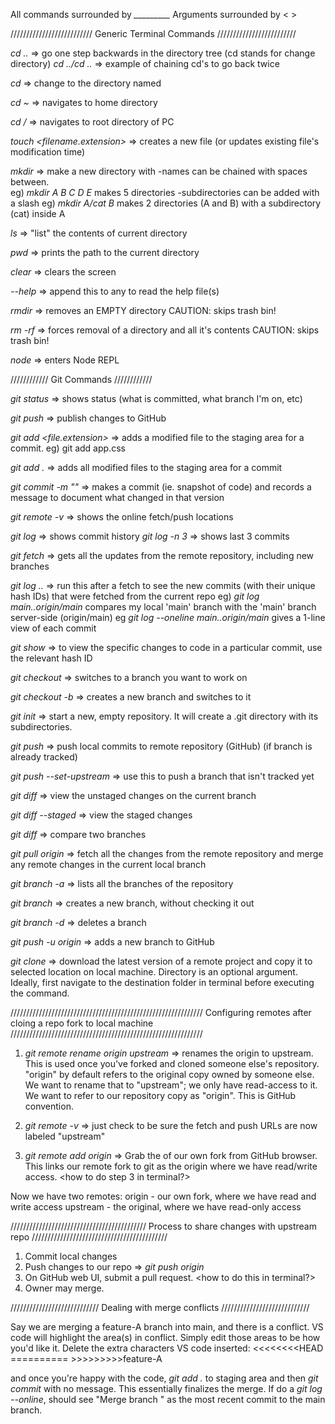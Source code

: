 All commands surrounded by *_________*
Arguments surrounded by < > 

//////////////////////////
Generic Terminal Commands
/////////////////////////

*cd ..* => go one step backwards in the directory tree (cd stands for change directory)
*cd ../cd ..* => example of chaining cd's to go back twice

*cd <name of directory>* => change to the directory named <name>

*cd ~* => navigates to home directory

*cd /* => navigates to root directory of PC

*touch <filename.extension>* => creates a new file (or updates existing file's modification time)

*mkdir <name of new directory>* => make a new directory with <name> 
    -names can be chained with spaces between.  
        eg) *mkdir A B C D E* makes 5 directories 
    -subdirectories can be added with a slash
        eg) *mkdir A/cat B* makes 2 directories (A and B) with a subdirectory (cat) inside A

*ls* => "list" the contents of current directory

*pwd* => prints the path to the current directory

*clear* => clears the screen

*<command> --help* => append this to any <command> to read the help file(s)

*rmdir <directory name>* => removes an EMPTY directory 
    CAUTION: skips trash bin!

*rm -rf <directory name>* => forces removal of a directory and all it's contents 
    CAUTION: skips trash bin!

*node* => enters Node REPL


////////////
Git Commands
////////////

*git status* => shows status (what is committed, what branch I'm on, etc)

*git push* => publish changes to GitHub

*git add <file.extension>* => adds a modified file to the staging area for a commit. eg) git add app.css

*git add .* => adds all modified files to the staging area for a commit

*git commit -m "<message text>"* => makes a commit (ie. snapshot of code) and records a message to document what changed in that version

*git remote -v* => shows the online fetch/push locations

*git log* => shows commit history
*git log -n 3* => shows last 3 commits 

*git fetch* => gets all the updates from the remote repository, including new branches

*git log <local branch>..<server branch>* => run this after a fetch to see the new commits (with their unique hash IDs) that were fetched from the current repo
    eg) *git log main..origin/main* compares my local 'main' branch with the 'main' branch server-side (origin/main)
    eg *git log --oneline main..origin/main* gives a 1-line view of each commit

*git show <hash ID>* => to view the specific changes to code in a particular commit, use the relevant hash ID

*git checkout <branch name>* => switches to a branch you want to work on

*git checkout -b <branch name>* => creates a new branch and switches to it

*git init <repository name>* => start a new, empty repository.  It will create a .git directory with its subdirectories. 

*git push* => push local commits to remote repository (GitHub) (if branch is already tracked)

*git push --set-upstream <remote branch> <branch name>* => use this to push a branch that isn't tracked yet

*git diff* => view the unstaged changes on the current branch 

*git diff --staged* => view the staged changes

*git diff <branch-X> <branch-Y>* => compare two branches

*git pull origin <branch>* => fetch all the changes from the remote repository and merge any remote changes in the current local branch

*git branch -a* => lists all the branches of the repository

*git branch <new branch>* => creates a new branch, without checking it out

*git branch -d <branch name>* => deletes a branch

*git push -u origin <branch name>* => adds a new branch to GitHub

*git clone <repository url> <directory>* => download the latest version of a remote project and copy it to selected location on local machine.  Directory is an optional argument.  Ideally, first navigate to the destination folder in terminal before executing the command. 



/////////////////////////////////////////////////////////////
Configuring remotes after cloing a repo fork to local machine
/////////////////////////////////////////////////////////////

1. *git remote rename origin upstream* => renames the origin to upstream.  This is used once you've forked and cloned someone else's repository.  "origin" by default refers to the original copy owned by someone else.  We want to rename that to "upstream"; we only have read-access to it.  We want to refer to our repository copy as "origin". This is GitHub convention.

2. *git remote -v* => just check to be sure the fetch and push URLs are now labeled "upstream"

3. *git remote add origin <URL>* => Grab the <URL> of our own fork from GitHub browser.  This links our remote fork to git as the origin where we have read/write access. <how to do step 3 in terminal?> 

Now we have two remotes: 
    origin - our own fork, where we have read and write access
    upstream - the original, where we have read-only access



///////////////////////////////////////////
Process to share changes with upstream repo
///////////////////////////////////////////

1. Commit local changes
2. Push changes to our repo => *git push origin*
3. On GitHub web UI, submit a pull request. <how to do this in terminal?>
4. Owner may merge. 



////////////////////////////
Dealing with merge conflicts
////////////////////////////

Say we are merging a feature-A branch into main, and there is a conflict.
VS code will highlight the area(s) in conflict.  Simply edit those areas to be how you'd like it.  Delete the extra characters VS code inserted:     <<<<<<<<HEAD
                       ==========
                     >>>>>>>>>feature-A

and once you're happy with the code, *git add .* to staging area and then *git commit* with no message.  This essentially finalizes the merge.  If do a *git log --online*, should see "Merge branch <branch name>" as the most recent commit to the main branch. 

